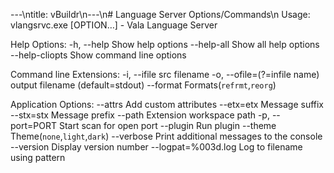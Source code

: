 ---\ntitle: vBuildr\n---\n# Language Server Options/Commands\n
Usage:
  vlangsrvc.exe [OPTION…] - Vala Language Server

Help Options:
  -h, --help                      Show help options
  --help-all                      Show all help options
  --help-cliopts                  Show command line options

Command line Extensions:
  -i, --ifile                     src filename
  -o, --ofile=(?=infile name)     output filename (default=stdout)
  --format                        Formats(`refrmt`,`reorg`)

Application Options:
  --attrs                         Add custom attributes
  --etx=etx                       Message suffix
  --stx=stx                       Message prefix
  --path                          Extension workspace path
  -p, --port=PORT                 Start scan for open port
  --plugin                        Run plugin
  --theme                         Theme(`none`,`light`,`dark`)
  --verbose                       Print additional messages to the console
  --version                       Display version number
  --logpat=<prefix>%003d.log      Log to filename using pattern

